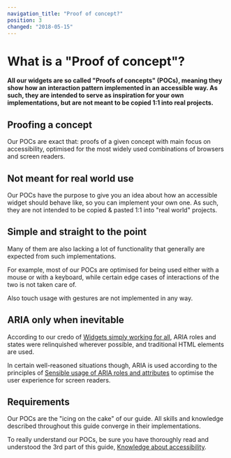 ```yaml
---
navigation_title: "Proof of concept?"
position: 3
changed: "2018-05-15"
---
```


# What is a "Proof of concept"?

**All our widgets are so called "Proofs of concepts" (POCs), meaning they show how an interaction pattern implemented in an accessible way. As such, they are intended to serve as inspiration for your own implementations, but are not meant to be copied 1:1 into real projects.**

## Proofing a concept

Our POCs are exact that: proofs of a given concept with main focus on accessibility, optimised for the most widely used combinations of browsers and screen readers.

## Not meant for real world use

Our POCs have the purpose to give you an idea about how an accessible widget should behave like, so you can implement your own one. As such, they are not intended to be copied & pasted 1:1 into "real world" projects.

## Simple and straight to the point

Many of them are also lacking a lot of functionality that generally are expected from such implementations.

For example, most of our POCs are optimised for being used either with a mouse or with a keyboard, while certain edge cases of interactions of the two is not taken care of.

Also touch usage with gestures are not implemented in any way.

## ARIA only when inevitable

According to our credo of [Widgets simply working for all](/pages/knowledge/semantics/widgets), ARIA roles and states were relinquished wherever possible, and traditional HTML elements are used.

In certain well-reasoned situations though, ARIA is used according to the principles of [Sensible usage of ARIA roles and attributes](/pages/examples/sensible-aria-usage) to optimise the user experience for screen readers.

## Requirements

Our POCs are the "icing on the cake" of our guide. All skills and knowledge described throughout this guide converge in their implementations.

To really understand our POCs, be sure you have thoroughly read and understood the 3rd part of this guide, [Knowledge about accessibility](/pages/knowledge).